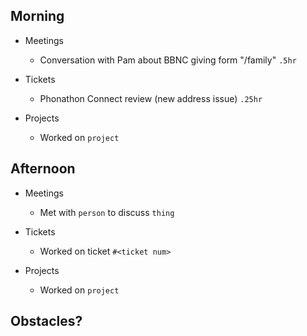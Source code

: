 ## Morning

- Meetings
    - Conversation with Pam about BBNC giving form "/family" `.5hr`


- Tickets
    - Phonathon Connect review (new address issue) `.25hr`


- Projects
    - Worked on `project`


## Afternoon

- Meetings
    - Met with `person` to discuss `thing`


- Tickets
    - Worked on ticket `#<ticket num>`


- Projects
    - Worked on `project`


## Obstacles?
